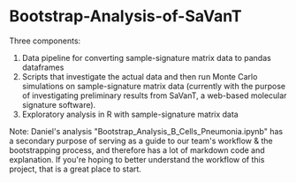 # Bootstrap-Analysis-of-SaVanT
Three components:
1. Data pipeline for converting sample-signature matrix data to pandas dataframes
2. Scripts that investigate the actual data and then run Monte Carlo simulations on sample-signature matrix data (currently with the purpose of investigating preliminary results from SaVanT, a web-based molecular signature software).
3. Exploratory analysis in R with sample-signature matrix data

Note: Daniel's analysis "Bootstrap_Analysis_B_Cells_Pneumonia.ipynb" has a secondary purpose of serving as a guide to our team's workflow & the bootstrapping process, and therefore has a lot of markdown code and explanation. If you're hoping to better understand the workflow of this project, that is a great place to start.
